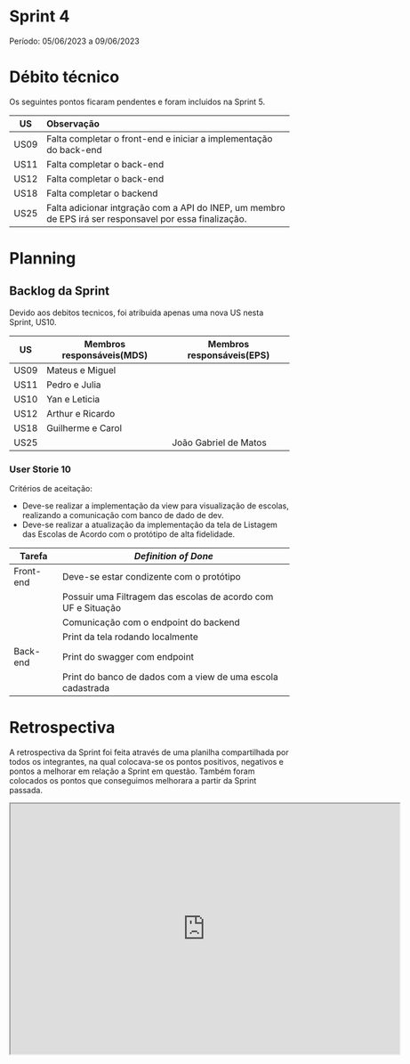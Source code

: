 # Sprint 4

Período: 05/06/2023 a 09/06/2023

# Débito técnico

Os seguintes pontos ficaram pendentes e foram incluidos na Sprint 5.

|  US   | Observação                                                                                              |
| :---: | :------------------------------------------------------------------------------------------------------ |
| US09  | Falta completar o front-end e iniciar a implementação do back-end                                       |
| US11  | Falta completar o back-end                                                                              |
| US12  | Falta completar o back-end                                                                              |
| US18  | Falta completar o backend                                                                               |
| US25  | Falta adicionar intgração com a API do INEP, um membro de EPS irá ser responsavel por essa finalização. |

# Planning

## Backlog da Sprint

Devido aos debitos tecnicos, foi atribuida apenas uma nova US nesta Sprint, US10.


| US   | Membros responsáveis(MDS) | Membros responsáveis(EPS) |
| ---- | ------------------------- | ------------------------- |
| US09 | Mateus e Miguel           |                           |
| US11 | Pedro e Julia             |                           |
| US10 | Yan e Leticia             |                           |
| US12 | Arthur e Ricardo          |                           |
| US18 | Guilherme e Carol         |                           |
| US25 |                           | João Gabriel de Matos     |


### User Storie 10

Critérios de aceitação:

- Deve-se realizar a implementação da view para visualização de escolas, realizando a comunicação com banco de dado de dev.
- Deve-se realizar a atualização da implementação da tela de Listagem das Escolas de Acordo com o protótipo de alta fidelidade.





| Tarefa    | _Definition of Done_                                          |
| --------- | ------------------------------------------------------------- |
| Front-end | Deve-se estar condizente com o protótipo                      |
|           | Possuir uma Filtragem das escolas de acordo com UF e Situação |
|           | Comunicação com o endpoint do backend                         |
|           | Print da tela rodando localmente                              |
| Back-end  | Print do swagger com endpoint                                 |
|           | Print do banco de dados com a view de uma escola cadastrada   |



# Retrospectiva

A retrospectiva da Sprint  foi feita através de uma planilha compartilhada por todos os integrantes, na qual colocava-se os pontos positivos, negativos e pontos a melhorar em relação a Sprint em questão. Também foram colocados os pontos que conseguimos melhorara a partir da Sprint passada.

<iframe width="700" height="450" src="https://docs.google.com/spreadsheets/d/1zzjWSMc65me6gRfobZ1gK1bY1HtND6e2q7DFHlfSdxI/pubhtml?gid=1715921367&amp;single=true&amp;widget=true&amp;headers=false"></iframe>

